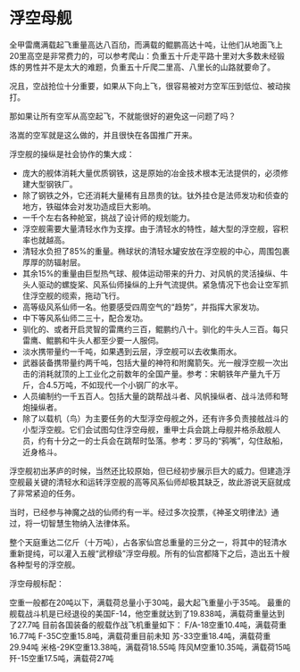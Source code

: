 # 浮空母舰

全甲雷鹰满载起飞重量高达八百劤，而满载的鲲鹏高达十吨，让他们从地面飞上20里高空是非常费力的，可以参考爬山：负重五十斤走平路十里对大多数未经锻炼的男性并不是太大的难题，负重五十斤爬二里高、八里长的山路就要命了。

况且，空战抢位十分重要，如果从下向上飞，很容易被对方空军压到低位、被动挨打。

那如果让所有空军从高空起飞，不就能很好的避免这一问题了吗？

洛嵩的空军就是这么做的，并且很快在各国推广开来。

浮空舰的操纵是社会协作的集大成：

* 庞大的舰体消耗大量优质钢铁，这是原始的冶金技术根本无法提供的，必须修建大型钢铁厂。
* 除了钢铁之外，它还消耗大量稀有且昂贵的钛。钛外挂仓是法师发功和侦查的地方，铁磁体会对发功造成巨大影响。
* 一千个左右各种舱室，挑战了设计师的规划能力。
* 浮空舰需要大量清轻水作为支撑。由于清轻水的特性，越大型的浮空舰，容积率也就越高。
* 清轻水负担了85%的重量。椭球状的清轻水罐安放在浮空舰的中心，周围包裹厚厚的防辐射层。
* 其余15%的重量由巨型热气球、舰体运动带来的升力、对风帆的灵活操纵、牛头人驱动的螺旋桨、风系仙师操纵的上升气流提供。紧急情况下也会让空军抓住浮空舰的缆索，拖动飞行。
* 高等级风系仙师一名。他要感受四周空气的“趋势”，并指挥大家发功。
* 中下等风系仙师二三十，配合发功。
* 驯化的、或者开启灵智的雷鹰约三百，鲲鹏约八十。驯化的牛头人三百。每只雷鹰、鲲鹏和牛头人都至少要一人服伺。
* 淡水携带量约一千吨，如果遇到云层，浮空舰可以去收集雨水。
* 武器装备携带量约两千吨，包括大量的神符和附魔箭矢。光一艘浮空舰一次出击的消耗就顶的上工业化之前数年的全国产量。参考：宋朝铁年产量九千万斤，合4.5万吨，不如现代一个小钢厂的水平。
* 人员编制约一千五百人。包括大量的跳帮战斗者、风帆操纵者、战斗法师和弩炮操纵者。
* 除了以载机（鸟）为主要任务的大型浮空母舰之外，还有许多负责接舷战斗的小型浮空舰。它们会试图勾住浮空母舰，重甲士兵会跳上母舰并格杀敌舰人员，约有十分之一的士兵会在跳帮时坠落。参考：罗马的“鸦嘴”，勾住敌船，近身格斗。

浮空舰初出茅庐的时候，当然还比较原始，但已经初步展示巨大的威力。但建造浮空舰最关键的清轻水和运转浮空舰的高等风系仙师却极其缺乏，故此游说天庭就成了非常紧迫的任务。

当时，已经参与神魔之战的仙师约有一半。经过多次投票，《神圣文明律法》通过，将一切智慧生物纳入法律体系。

整个天庭重达二亿斤（十万吨），占各家仙宫总重量的三分之一，将其中的轻清水重新提纯，可以灌入五艘“武穆级”浮空母舰。所有的仙宫都降下之后，造出五十艘各种型号的浮空舰。

浮空母舰标配：


空重一般都在20吨以下，满载荷总量小于30吨，最大起飞重量小于35吨。
最重的舰载战斗机是已经退役的美国F-14，他空重就达到了19.838吨，满载荷重量达到了27.7吨
目前各国装备的舰载作战飞机重量如下：
F/A-18空重10.4吨，满载荷重16.77吨
F-35C空重15.8吨，满载荷重目前未知
苏-33空重18.4吨，满载荷重29.94吨
米格-29K空重13.38吨，满载荷18.55吨
阵风M空重10.35吨，满载荷15吨
歼-15空重17.5吨，满载荷27吨